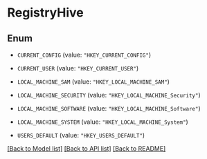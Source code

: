# RegistryHive

## Enum


* `CURRENT_CONFIG` (value: `"HKEY_CURRENT_CONFIG"`)

* `CURRENT_USER` (value: `"HKEY_CURRENT_USER"`)

* `LOCAL_MACHINE_SAM` (value: `"HKEY_LOCAL_MACHINE_SAM"`)

* `LOCAL_MACHINE_SECURITY` (value: `"HKEY_LOCAL_MACHINE_Security"`)

* `LOCAL_MACHINE_SOFTWARE` (value: `"HKEY_LOCAL_MACHINE_Software"`)

* `LOCAL_MACHINE_SYSTEM` (value: `"HKEY_LOCAL_MACHINE_System"`)

* `USERS_DEFAULT` (value: `"HKEY_USERS_DEFAULT"`)


[[Back to Model list]](../README.md#documentation-for-models) [[Back to API list]](../README.md#documentation-for-api-endpoints) [[Back to README]](../README.md)


